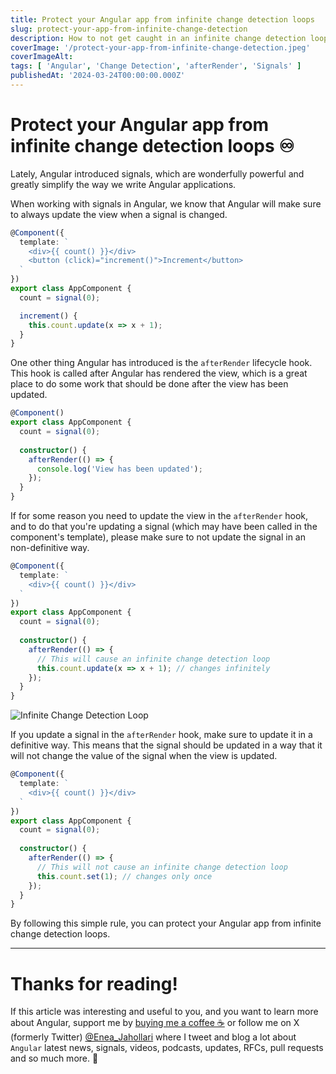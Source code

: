 ```yaml
---
title: Protect your Angular app from infinite change detection loops
slug: protect-your-app-from-infinite-change-detection
description: How to not get caught in an infinite change detection loop in Angular.
coverImage: '/protect-your-app-from-infinite-change-detection.jpeg'
coverImageAlt: 
tags: [ 'Angular', 'Change Detection', 'afterRender', 'Signals' ]
publishedAt: '2024-03-24T00:00:00.000Z'
---
```


# Protect your Angular app from infinite change detection loops ♾️

Lately, Angular introduced signals, which are wonderfully powerful and greatly simplify the way we write Angular applications. 

When working with signals in Angular, we know that Angular will make sure to always update the view when a signal is changed.

```typescript
@Component({
  template: `
    <div>{{ count() }}</div>
    <button (click)="increment()">Increment</button>
  `
})
export class AppComponent {
  count = signal(0);

  increment() {
    this.count.update(x => x + 1);
  }
}
```

One other thing Angular has introduced is the `afterRender` lifecycle hook. This hook is called after Angular has rendered the view, which is a great place to do some work that should be done after the view has been updated.

```typescript
@Component()
export class AppComponent {
  count = signal(0);
  
  constructor() {
    afterRender(() => {
      console.log('View has been updated');
    });
  }
}
```

If for some reason you need to update the view in the `afterRender` hook, and to do that you're updating a signal (which may have been called in the component's template), please make sure to not update the signal in an non-definitive way. 

```typescript
@Component({
  template: `
    <div>{{ count() }}</div>
  `
})
export class AppComponent {
  count = signal(0);
  
  constructor() {
    afterRender(() => {
      // This will cause an infinite change detection loop
      this.count.update(x => x + 1); // changes infinitely
    });
  }
}
```

![Infinite Change Detection Loop](infinite-cd-error.png)

If you update a signal in the `afterRender` hook, make sure to update it in a definitive way. This means that the signal should be updated in a way that it will not change the value of the signal when the view is updated.

```typescript
@Component({
  template: `
    <div>{{ count() }}</div>
  `
})
export class AppComponent {
  count = signal(0);
  
  constructor() {
    afterRender(() => {
      // This will not cause an infinite change detection loop
      this.count.set(1); // changes only once 
    });
  }
}
```

By following this simple rule, you can protect your Angular app from infinite change detection loops. 

---

# Thanks for reading!
If this article was interesting and useful to you, and you want to learn more about Angular, support me by [buying me a coffee ☕️](https://ko-fi.com/eneajahollari) or follow me on X (formerly Twitter) [@Enea_Jahollari](https://twitter.com/Enea_Jahollari) where I tweet and blog a lot about `Angular` latest news, signals, videos, podcasts, updates, RFCs, pull requests and so much more. 💎
